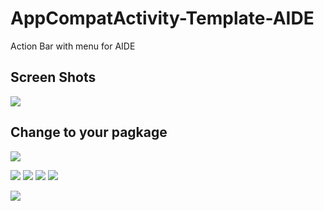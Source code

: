 # AppCompatActivity-Template-AIDE
Action Bar with menu for AIDE

## Screen Shots

![](https://github.com/MrKhantee/AppCompatActivity-Template-AIDE/blob/master/screenshots/Screenshot_1.png)

## Change to your pagkage
![](https://github.com/MrKhantee/AppCompatActivity-Template-AIDE/blob/master/screenshots/Screenshot_2.jpg)


![](https://github.com/MrKhantee/AppCompatActivity-Template-AIDE/blob/master/screenshots/Screenshot_3.jpg)
![](https://github.com/MrKhantee/AppCompatActivity-Template-AIDE/blob/master/screenshots/Screenshot_2_1.jpg)
![](https://github.com/MrKhantee/AppCompatActivity-Template-AIDE/blob/master/screenshots/Screenshot_2_2.jpg)
![](https://github.com/MrKhantee/AppCompatActivity-Template-AIDE/blob/master/screenshots/Screenshot_2_3.jpg)


![](https://github.com/MrKhantee/AppCompatActivity-Template-AIDE/blob/master/screenshots/Screenshot_4.jpg)

